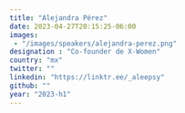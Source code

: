 ```yaml
---
title: "Alejandra Pérez"
date: 2023-04-27T20:15:25-06:00
images: 
 - "/images/speakers/alejandra-perez.png"
designation : "Co-founder de X-Women"
country: "mx"
twitter: ""
linkedin: "https://linktr.ee/_aleepsy"
github: ""
year: "2023-h1"
---
```


